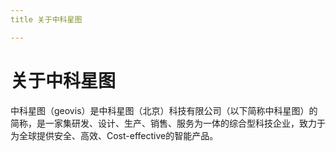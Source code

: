 ```yaml
---
title 关于中科星图

---
```


# 关于中科星图
中科星图（geovis）是中科星图（北京）科技有限公司（以下简称中科星图）的简称，是一家集研发、设计、生产、销售、服务为一体的综合型科技企业，致力于为全球提供安全、高效、Cost-effective的智能产品。
